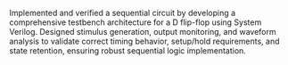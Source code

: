 Implemented and verified a sequential circuit by developing a comprehensive testbench architecture for a D flip-flop using System Verilog. Designed stimulus generation, output monitoring, and waveform analysis to validate correct timing behavior, setup/hold requirements, and state retention, ensuring robust sequential logic implementation.
